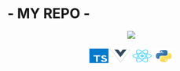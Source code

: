 # - MY REPO -

<div align="center">

  <img  height="230em" src="https://github-readme-stats.vercel.app/api/top-langs/?username=ismael-rodrigo&count_private=true&layout=compact&langs_count=7&theme=dracula"/>
  <br/>
  <br/>
  <img align="center" alt="ISMAEL-Js" height="30" width="40" src="https://raw.githubusercontent.com/devicons/devicon/master/icons/typescript/typescript-plain.svg">
  <img align="center" alt="ISMAEL-Js" height="30" width="40" src="https://raw.githubusercontent.com/devicons/devicon/master/icons/vuejs/vuejs-plain.svg">
  <img align="center" alt="ISMAEL-React" height="30" width="40" src="https://raw.githubusercontent.com/devicons/devicon/master/icons/react/react-original.svg">
  <img align="center" alt="ISMAEL-Python" height="30" width="40" src="https://raw.githubusercontent.com/devicons/devicon/master/icons/python/python-original.svg">

</div>
